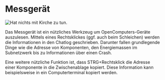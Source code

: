 # Messgerät

![Hat nichts mit Kirche zu tun.](oredict:oc:analyzer)

Das Messgerät ist ein nützliches Werkzeug um OpenComputers-Geräte auszulesen. Mittels eines Rechtsklickes (ggf. auch beim Schleichen) werden die Informationen in den Chatlog geschrieben. Darunter fallen grundlegende Dinge wie die Adresse von Komponenten, den Energiemassen im Subnetzwerk bis zu Informationen über einen Crash.

Eine weitere nützliche Funktion ist, dass STRG+Rechtsklick die Adresse einer Komponente in die Zwischenablage kopiert. Diese Information kann beispielsweise in ein Computerterminal kopiert werden.
